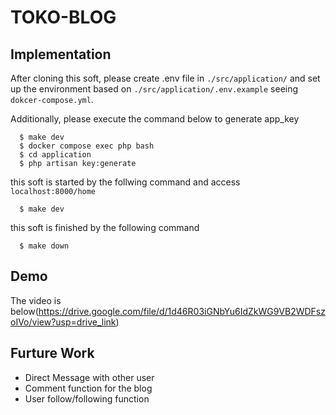 # TOKO-BLOG

## Implementation

After cloning this soft, please create .env file in `./src/application/` and set up the environment based on `./src/application/.env.example` seeing `dokcer-compose.yml`.

Additionally, please execute the command below to generate app_key

```
  $ make dev
  $ docker compose exec php bash
  $ cd application
  $ php artisan key:generate
```

this soft is started by the follwing command and access `localhost:8000/home`
```
  $ make dev 
```

this soft is finished by the following command
```
  $ make down 
```

## Demo
The video is below(https://drive.google.com/file/d/1d46R03iGNbYu6IdZkWG9VB2WDFszoIVo/view?usp=drive_link)

## Furture Work
- Direct Message with other user 
- Comment function for the blog 
- User follow/following function